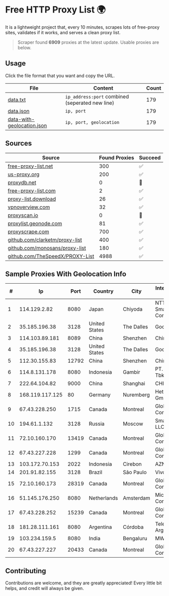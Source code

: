 
# Free HTTP Proxy List 🌍

It is a lightweight project that, every 10 minutes, scrapes lots of free-proxy sites, validates if it works, and serves a clean proxy list.


> Scraper found **6909** proxies at the latest update. Usable proxies are below.

## Usage

Click the file format that you want and copy the URL.


|File|Content|Count|
|----|-------|-----|
|[data.txt](https://raw.githubusercontent.com/themiralay/Proxy-List-World/master/data.txt)|`ip_address:port` combined (seperated new line)|179|
|[data.json](https://raw.githubusercontent.com/themiralay/Proxy-List-World/master/data.json)|`ip, port`|179|
|[data-with-geolocation.json](https://raw.githubusercontent.com/themiralay/Proxy-List-World/master/data-with-geolocation.json)|`ip, port, geolocation`|179|

## Sources

|Source|Found Proxies|Succeed|
|------|-------------|-------|
|[free-proxy-list.net](https://free-proxy-list.net)|300|✅|
|[us-proxy.org](https://www.us-proxy.org)|200|✅|
|[proxydb.net](http://proxydb.net)|0|🚫|
|[free-proxy-list.com](https://free-proxy-list.com/?page=&port=&type%5B%5D=http&type%5B%5D=https&up_time=0&search=Search)|2|✅|
|[proxy-list.download](https://www.proxy-list.download/HTTP)|26|✅|
|[vpnoverview.com](https://vpnoverview.com/privacy/anonymous-browsing/free-proxy-servers)|32|✅|
|[proxyscan.io](https://www.proxyscan.io)|0|🚫|
|[proxylist.geonode.com](https://proxylist.geonode.com/api/proxy-list?limit=300&page=1&sort_by=lastChecked&sort_type=desc&protocols=http,https)|81|✅|
|[proxyscrape.com](https://api.proxyscrape.com/v2/?request=displayproxies&protocol=http&timeout=10000&country=all&ssl=all&anonymity=all)|700|✅|
|[github.com/clarketm/proxy-list](https://raw.githubusercontent.com/clarketm/proxy-list/master/proxy-list-raw.txt)|400|✅|
|[github.com/monosans/proxy-list](https://raw.githubusercontent.com/monosans/proxy-list/main/proxies/http.txt)|180|✅|
|[github.com/TheSpeedX/PROXY-List](https://raw.githubusercontent.com/TheSpeedX/PROXY-List/master/http.txt)|4988|✅|


## Sample Proxies With Geolocation Info

|#|Ip|Port|Country|City|Internet Service Provider|
|-|--|----|-------|----|-------------------------|
|1|114.129.2.82|8080|Japan|Chiyoda|NTT SmartConnect Corporation|
|2|35.185.196.38|3128|United States|The Dalles|Google LLC|
|3|114.103.89.181|8089|China|Shenzhen|Chinanet|
|4|35.185.196.38|3128|United States|The Dalles|Google LLC|
|5|112.30.155.83|12792|China|Shenzhen|China Mobile|
|6|114.8.131.178|8080|Indonesia|Gambir|PT. INDOSAT Tbk|
|7|222.64.104.82|9000|China|Shanghai|CHINANET-SH|
|8|168.119.117.125|80|Germany|Nuremberg|Hetzner Online GmbH|
|9|67.43.228.250|1715|Canada|Montreal|GloboTech Communications|
|10|194.61.1.132|3128|Russia|Moscow|Smartsystems LLC|
|11|72.10.160.170|13419|Canada|Montreal|GloboTech Communications|
|12|67.43.227.228|1299|Canada|Montreal|GloboTech Communications|
|13|103.172.70.153|2022|Indonesia|Cirebon|AZNET|
|14|201.91.82.155|3128|Brazil|São Paulo|Vivo|
|15|72.10.160.173|28319|Canada|Montreal|GloboTech Communications|
|16|51.145.176.250|8080|Netherlands|Amsterdam|Microsoft Corporation|
|17|67.43.228.252|15239|Canada|Montreal|GloboTech Communications|
|18|181.28.111.161|8080|Argentina|Córdoba|Telecom Argentina S.A|
|19|103.234.159.5|8080|India|Bengaluru|MWPL|
|20|67.43.227.227|20433|Canada|Montreal|GloboTech Communications|



## Contributing

Contributions are welcome, and they are greatly appreciated! Every
little bit helps, and credit will always be given.

